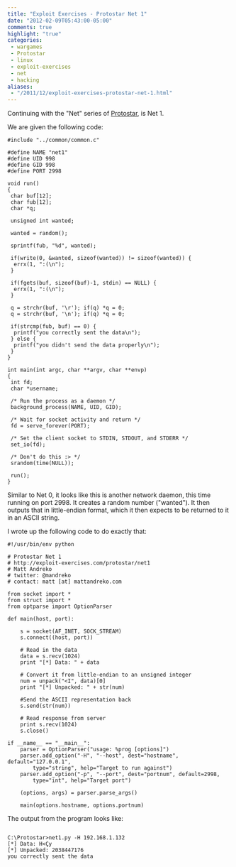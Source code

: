 ```yaml
---
title: "Exploit Exercises - Protostar Net 1"
date: "2012-02-09T05:43:00-05:00"
comments: true
highlight: "true"
categories:
 - wargames
 - Protostar
 - linux
 - exploit-exercises
 - net
 - hacking
aliases:
 - "/2011/12/exploit-exercises-protostar-net-1.html"
---
```


Continuing with the "Net" series of [Protostar](http://exploit-exercises.com/protostar), is Net 1. 

<!-- more -->

We are given the following code: 

```
#include "../common/common.c"

#define NAME "net1"
#define UID 998
#define GID 998
#define PORT 2998

void run()
{
 char buf[12];
 char fub[12];
 char *q;

 unsigned int wanted;

 wanted = random();

 sprintf(fub, "%d", wanted);

 if(write(0, &wanted, sizeof(wanted)) != sizeof(wanted)) { 
  errx(1, ":(\n");
 }

 if(fgets(buf, sizeof(buf)-1, stdin) == NULL) {
  errx(1, ":(\n");
 }

 q = strchr(buf, '\r'); if(q) *q = 0;
 q = strchr(buf, '\n'); if(q) *q = 0;

 if(strcmp(fub, buf) == 0) {
  printf("you correctly sent the data\n");
 } else {
  printf("you didn't send the data properly\n");
 }
}

int main(int argc, char **argv, char **envp)
{
 int fd;
 char *username;

 /* Run the process as a daemon */
 background_process(NAME, UID, GID); 

 /* Wait for socket activity and return */
 fd = serve_forever(PORT);

 /* Set the client socket to STDIN, STDOUT, and STDERR */
 set_io(fd);

 /* Don't do this :> */
 srandom(time(NULL));

 run();
}
```

Similar to Net 0, it looks like this is another network daemon, this time running on port 2998.  It creates a random number ("wanted").  It then outputs that in little-endian format, which it then expects to be returned to it in an ASCII string. 

I wrote up the following code to do exactly that: 

```
#!/usr/bin/env python

# Protostar Net 1
# http://exploit-exercises.com/protostar/net1
# Matt Andreko
# twitter: @mandreko
# contact: matt [at] mattandreko.com

from socket import *
from struct import *
from optparse import OptionParser

def main(host, port):

    s = socket(AF_INET, SOCK_STREAM)
    s.connect((host, port))

    # Read in the data
    data = s.recv(1024)
    print "[*] Data: " + data

    # Convert it from little-endian to an unsigned integer
    num = unpack("<I", data)[0]
    print "[*] Unpacked: " + str(num)

    #Send the ASCII representation back
    s.send(str(num))

    # Read response from server
    print s.recv(1024)
    s.close()

if __name__ == "__main__":
    parser = OptionParser("usage: %prog [options]")
    parser.add_option("-H", "--host", dest="hostname", default="127.0.0.1", 
        type="string", help="Target to run against")
    parser.add_option("-p", "--port", dest="portnum", default=2998, 
        type="int", help="Target port")

    (options, args) = parser.parse_args()
    
    main(options.hostname, options.portnum)
```

The output from the program looks like: 

```

C:\Protostar>net1.py -H 192.168.1.132
[*] Data: H<Çy
[*] Unpacked: 2038447176
you correctly sent the data
```


